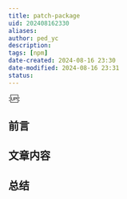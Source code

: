 ```yaml
---
title: patch-package
uid: 202408162330
aliases: 
author: ped_yc
description: 
tags: [npm]
date-created: 2024-08-16 23:30
date-modified: 2024-08-16 23:31
status: 
---
```


::up::

## 前言

## 文章内容

## 总结

